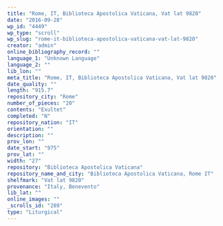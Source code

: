 ```yaml
---
title: "Rome, IT, Biblioteca Apostolica Vaticana, Vat lat 9820"
date: "2016-09-28"
wp_id: "4449"
wp_type: "scroll"
wp_slug: "rome-it-biblioteca-apostolica-vaticana-vat-lat-9820"
creator: "admin"
online_bibliography_record: ""
language_1: "Unknown Language"
language_2: ""
lib_lon: ""
meta_title: "Rome, IT, Biblioteca Apostolica Vaticana, Vat lat 9820"
date_quality: ""
length: "915.7"
repository_city: "Rome"
number_of_pieces: "20"
contents: "Exultet"
completed: "N"
repository_nation: "IT"
orientation: ""
description: ""
prov_lon: ""
date_start: "975"
prov_lat: ""
width: "27"
repository: "Biblioteca Apostolica Vaticana"
repository_name_and_city: "Biblioteca Apostolica Vaticana, Rome IT"
shelfmark: "Vat lat 9820"
provenance: "Italy, Benevento"
lib_lat: ""
online_images: ""
_scrolls_id: "289"
type: "Liturgical"
---
```



